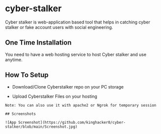# cyber-stalker
Cyber stalker is web-application based tool that helps in catching cyber stalker or fake account users with social engineering.



## One Time Installation

You need to have a web hosting service to host Cyber stalker and use anytime.
    
## How To Setup

- Download/Clone Cyberstalker repo on your PC storage

- Upload Cyberstalker Files on your hosting

```
Note: You can also use it with apache2 or Ngrok for temporary session

## Screenshots

![App Screenshot](https://github.com/kinghacker0/cyber-stalker/blob/main/Screenshot.jpg)


